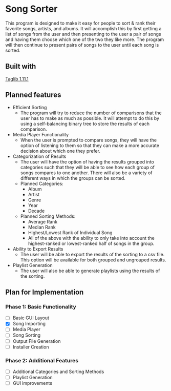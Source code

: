 # Song Sorter
This program is designed to make it easy for people to sort & rank their favorite songs, artists, and albums. It will accomplish this by first getting a list of songs from the user and then presenting to the user a pair of songs and having them choose which one of the two they like more. The program will then continue to present pairs of songs to the user until each song is sorted.

## Built with
[Taglib 1.11.1](http://taglib.org/)

## Planned features
* Efficient Sorting
  * The program will try to reduce the number of comparisons that the user has to make as much as possible. It will attempt to do this by using a self-balancing binary tree to store the results of each comparison.
* Media Player Functionality
  * When the user is prompted to compare songs, they will have the option of listening to them so that they can make a more accurate decision about which one they prefer.
* Categorization of Results
  * The user will have the option of having the results grouped into categories such that they will be able to see how each group of songs compares to one another. There will also be a variety of different ways in which the groups can be sorted.
  * Planned Categories:
    * Album
    * Artist
    * Genre
    * Year
    * Decade
  * Planned Sorting Methods:
    * Average Rank
    * Median Rank
    * Highest/Lowest Rank of Individual Song
    * All of the above with the ability to only take into account the highest-ranked or lowest-ranked half of songs in the group.
* Ability to Export Results
  * The user will be able to export the results of the sorting to a csv file. This option will be available for both grouped and ungrouped results.
* Playlist Generation
  * The user will also be able to generate playlists using the results of the sorting.
  
## Plan for Implementation
### Phase 1: Basic Functionality
- [ ] Basic GUI Layout
- [X] Song Importing
- [ ] Media Player
- [ ] Song Sorting
- [ ] Output File Generation
- [ ] Installer Creation
### Phase 2: Additional Features
- [ ] Additional Categories and Sorting Methods
- [ ] Playlist Generation
- [ ] GUI improvements
